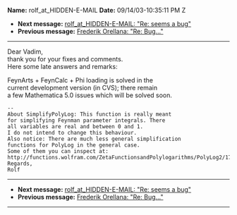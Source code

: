 **Name:** rolf_at_HIDDEN-E-MAIL
**Date:** 09/14/03-10:35:11 PM Z

  - **Next message:** [rolf_at_HIDDEN-E-MAIL: "Re: seems a bug"](0164.html)
  - **Previous message:** [Frederik Orellana: "Re: Bug..."](0162.html)

-----

Dear Vadim,  
thank you for your fixes and comments.  
Here some late answers and remarks:  

FeynArts + FeynCalc + Phi loading is solved in the  
current development version (in CVS); there remain  
a few Mathematica 5.0 issues which will be solved soon.  

    --
    About SimplifyPolyLog: This function is really meant
    for simplifying Feynman parameter integrals. There
    all variables are real and between 0 and 1.
    I do not intend to change this behaviour.
    Also notice: There are much less general simplification
    functions for PolyLog in the general case.
    Some of them you can inspect at:
    http://functions.wolfram.com/ZetaFunctionsandPolylogarithms/PolyLog2/17/01/ShowAll.html
    Regards,
    Rolf

-----

  - **Next message:** [rolf_at_HIDDEN-E-MAIL: "Re: seems a bug"](0164.html)
  - **Previous message:** [Frederik Orellana: "Re: Bug..."](0162.html)

-----

